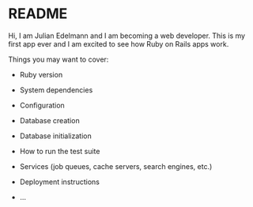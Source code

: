 # README

Hi, I am Julian Edelmann and I am becoming a web developer. This is my first app ever and I am excited to see how Ruby on Rails apps work.

Things you may want to cover:

* Ruby version

* System dependencies

* Configuration

* Database creation

* Database initialization

* How to run the test suite

* Services (job queues, cache servers, search engines, etc.)

* Deployment instructions

* ...
